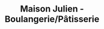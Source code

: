 ---
title: "Maison Julien - Boulangerie/Pâtisserie"
url: /vendemian/maison-julien-boulangerie-patisserie/
shop: boulangerie
---